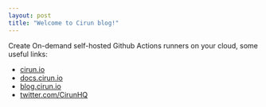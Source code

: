 ```yaml
---
layout: post
title: "Welcome to Cirun blog!"
---
```


Create On-demand self-hosted Github Actions runners on your cloud, some useful links:

- [cirun.io](https://cirun.io)
- [docs.cirun.io](https://docs.cirun.io)
- [blog.cirun.io](https://blog.cirun.io)
- [twitter.com/CirunHQ](https://twitter.com/CirunHQ/)
